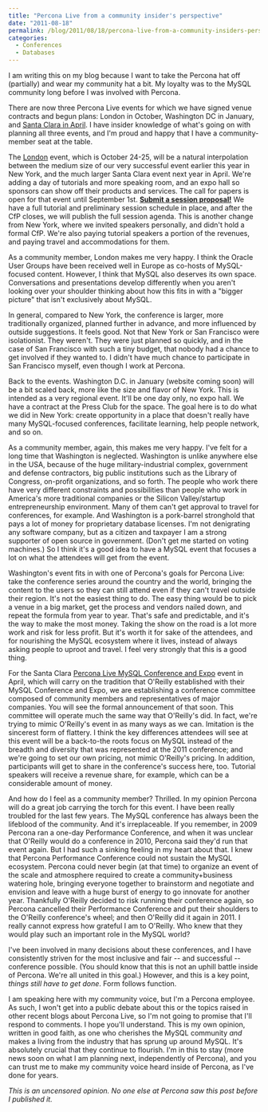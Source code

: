 ```yaml
---
title: "Percona Live from a community insider's perspective"
date: "2011-08-18"
permalink: /blog/2011/08/18/percona-live-from-a-community-insiders-perspective/
categories:
  - Conferences
  - Databases
---
```

I am writing this on my blog because I want to take the Percona hat off (partially) and wear my community hat a bit. My loyalty was to the MySQL community long before I was involved with Percona.

There are now three Percona Live events for which we have signed venue contracts and begun plans: London in October, Washington DC in January, and [Santa Clara in April][1]. I have insider knowledge of what's going on with planning all three events, and I'm proud and happy that I have a community-member seat at the table.

The [London][2] event, which is October 24-25, will be a natural interpolation between the medium size of our very successful event earlier this year in New York, and the much larger Santa Clara event next year in April. We're adding a day of tutorials and more speaking room, and an expo hall so sponsors can show off their products and services. The call for papers is open for that event until September 1st. [**Submit a session proposal!**][3] We have a full tutorial and preliminary session schedule in place, and after the CfP closes, we will publish the full session agenda. This is another change from New York, where we invited speakers personally, and didn't hold a formal CfP. We're also paying tutorial speakers a portion of the revenues, and paying travel and accommodations for them.

As a community member, London makes me very happy. I think the Oracle User Groups have been received well in Europe as co-hosts of MySQL-focused content. However, I think that MySQL also deserves its own space. Conversations and presentations develop differently when you aren't looking over your shoulder thinking about how this fits in with a "bigger picture" that isn't exclusively about MySQL.

In general, compared to New York, the conference is larger, more traditionally organized, planned further in advance, and more influenced by outside suggestions. It feels good. Not that New York or San Francisco were isolationist. They weren't. They were just planned so quickly, and in the case of San Francisco with such a tiny budget, that nobody had a chance to get involved if they wanted to. I didn't have much chance to participate in San Francisco myself, even though I work at Percona.

Back to the events. Washington D.C. in January (website coming soon) will be a bit scaled back, more like the size and flavor of New York. This is intended as a very regional event. It'll be one day only, no expo hall. We have a contract at the Press Club for the space. The goal here is to do what we did in New York: create opportunity in a place that doesn't really have many MySQL-focused conferences, facilitate learning, help people network, and so on.

As a community member, again, this makes me very happy. I've felt for a long time that Washington is neglected. Washington is unlike anywhere else in the USA, because of the huge military-industrial complex, government and defense contractors, big public institutions such as the Library of Congress, on-profit organizations, and so forth. The people who work there have very different constraints and possibilities than people who work in America's more traditional companies or the Silicon Valley/startup entrepreneurship environment. Many of them can't get approval to travel for conferences, for example. And Washington is a pork-barrel stronghold that pays a lot of money for proprietary database licenses. I'm not denigrating any software company, but as a citizen and taxpayer I am a strong supporter of open source in government. (Don't get me started on voting machines.) So I think it's a good idea to have a MySQL event that focuses a lot on what the attendees will get from the event.

Washington's event fits in with one of Percona's goals for Percona Live: take the conference series around the country and the world, bringing the content to the users so they can still attend even if they can't travel outside their region. It's not the easiest thing to do. The easy thing would be to pick a venue in a big market, get the process and vendors nailed down, and repeat the formula from year to year. That's safe and predictable, and it's the way to make the most money. Taking the show on the road is a lot more work and risk for less profit. But it's worth it for sake of the attendees, and for nourishing the MySQL ecosystem where it lives, instead of always asking people to uproot and travel. I feel very strongly that this is a good thing.

For the Santa Clara [Percona Live MySQL Conference and Expo][1] event in April, which will carry on the tradition that O'Reilly established with their MySQL Conference and Expo, we are establishing a conference committee composed of community members and representatives of major companies. You will see the formal announcement of that soon. This committee will operate much the same way that O'Reilly's did. In fact, we're trying to mimic O'Reilly's event in as many ways as we can. Imitation is the sincerest form of flattery. I think the key differences attendees will see at this event will be a back-to-the roots focus on MySQL instead of the breadth and diversity that was represented at the 2011 conference; and we're going to set our own pricing, not mimic O'Reilly's pricing. In addition, participants will get to share in the conference's success here, too. Tutorial speakers will receive a revenue share, for example, which can be a considerable amount of money.

And how do I feel as a community member? Thrilled. In my opinion Percona will do a great job carrying the torch for this event. I have been really troubled for the last few years. The MySQL conference has always been the lifeblood of the community. And it's irreplaceable. If you remember, in 2009 Percona ran a one-day Performance Conference, and when it was unclear that O'Reilly would do a conference in 2010, Percona said they'd run that event again. But I had such a sinking feeling in my heart about that. I knew that Percona Performance Conference could not sustain the MySQL ecosystem. Percona could never begin (at that time) to organize an event of the scale and atmosphere required to create a community+business watering hole, bringing everyone together to brainstorm and negotiate and envision and leave with a huge burst of energy to go innovate for another year. Thankfully O'Reilly decided to risk running their conference again, so Percona cancelled their Performance Conference and put their shoulders to the O'Reilly conference's wheel; and then O'Reilly did it again in 2011. I really cannot express how grateful I am to O'Reilly. Who knew that they would play such an important role in the MySQL world?

I've been involved in many decisions about these conferences, and I have consistently striven for the most inclusive and fair -- and successful -- conference possible. (You should know that this is not an uphill battle inside of Percona. We're all united in this goal.) However, and this is a key point, *things still have to get done*. Form follows function.

I am speaking here with my community voice, but I'm a Percona employee. As such, I won't get into a public debate about this or the topics raised in other recent blogs about Percona Live, so I'm not going to promise that I'll respond to comments. I hope you'll understand. This is my own opinion, written in good faith, as one who cherishes the MySQL community *and* makes a living from the industry that has sprung up around MySQL. It's absolutely crucial that they continue to flourish. I'm in this to stay (more news soon on what I am planning next, independently of Percona), and you can trust me to make my community voice heard inside of Percona, as I've done for years.

<p style="font-style:italic; font-size:smallest">
  This is an uncensored opinion. No one else at Percona saw this post before I published it.
</p>

 [1]: http://www.percona.com/live/mysql-conference-2012/
 [2]: http://www.percona.com/live/london-2011/
 [3]: http://www.percona.com/live/london-2011/call-for-speakers/
